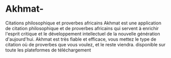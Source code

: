 # Akhmat-
Citations philosophique et proverbes africains 
Akhmat est une application de citation philosophique et de proverbes africains qui servent à enrichir l'esprit critique et le développement intellectuel de la nouvelle génération d'aujourd'hui.
Akhmat est très fiable et efficace, vous mettez le type de citation où de proverbes que vous voulez, et le reste viendra.
disponible sur toute les plateformes de téléchargement 
